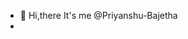 - 👋 Hi,there It's me @Priyanshu-Bajetha
- 


<!---
Priyanshu-Bajetha/Priyanshu-Bajetha is a ✨ special ✨ repository because its `README.md` (this file) appears on your GitHub profile.
You can click the Preview link to take a look at your changes.
--->
